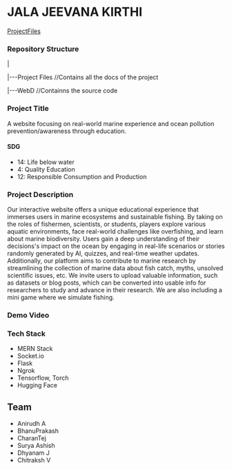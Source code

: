 <html>
  <head>
    
  </head>
  <body>
    <h1>JALA JEEVANA KIRTHI</h1>
    <a href="https://drive.google.com/drive/u/1/folders/1Mcz2x5u6KgHmVY0l_PBoh3y0DpuWZ4JY">ProjectFiles</a>
    <h3>Repository Structure</h3>
    <p>|</p>
    <p>|---Project Files //Contains all the docs of the project</p>
    <p>|---WebD //Containns the source code</p>
    <h3>Project Title</h3>
    <p>A website focusing on real-world marine experience and ocean pollution prevention/awareness through education. </p>
    <h4>SDG</h4>
    <ul>
      <li>14: Life below water</li>
      <li>4: Quality Education</li>
      <li>12: Responsible Consumption and Production</li>
    </ul>
    <h3>Project Description</h3>
    <p>Our interactive website offers a unique educational experience that immerses users in marine ecosystems and sustainable fishing. By taking on the roles of fishermen, scientists, or students, players explore various aquatic environments, face real-world challenges like overfishing, and learn about marine biodiversity. Users gain a deep understanding of their decisions's impact on the ocean by engaging in real-life scenarios or stories randomly generated by AI, quizzes, and real-time weather updates. Additionally, our platform aims to contribute to marine research by streamlining the collection of marine data about fish catch, myths, unsolved scientific issues, etc. We invite users to upload valuable information, such as datasets or blog posts, which can be converted into usable info for researchers to study and advance in their research. We are also including a mini game where we simulate fishing.</p>
    <h3>Demo Video</h3>
    <h3>Tech Stack</h3>
    <ul>
      <li>MERN Stack</li>
      <li>Socket.io</li>
      <li>Flask</li>
      <li>Ngrok</li>
      <li>Tensorflow, Torch</li>
      <li>Hugging Face</li>
    </ul>
    <h2>Team</h2>
    <ul>
      <li>Anirudh A</li>
      <li>BhanuPrakash</li>
      <li>CharanTej</li>
      <li>Surya Ashish</li>
      <li>Dhyanam J</li>
      <li>Chitraksh V</li>
    </ul>
  </body>
</html>
